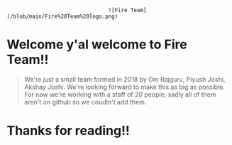                                     ![Fire Team](/blob/main/Fire%20Team%20logo.png)

# Welcome y'al welcome to Fire Team!!
> We're just a small team formed in 2018 by Om Rajguru, Piyush Joshi, Akshay Joshi.
> We're looking forward to make this as big as possible. 
> For now we're working with a staff of 20 people, sadly all of them aren't on github so we coudln't add them.

# Thanks for reading!!

